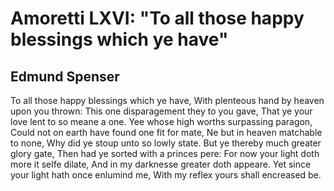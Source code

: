 # Amoretti LXVI: "To all those happy blessings which ye have"
## Edmund Spenser
To all those happy blessings which ye have,
With plenteous hand by heaven upon you thrown:
This one disparagement they to you gave,
That ye your love lent to so meane a one.
Yee whose high worths surpassing paragon,
Could not on earth have found one fit for mate,
Ne but in heaven matchable to none,
Why did ye stoup unto so lowly state.
But ye thereby much greater glory gate,
Then had ye sorted with a princes pere:
For now your light doth more it selfe dilate,
And in my darknesse greater doth appeare.
Yet since your light hath once enlumind me,
With my reflex yours shall encreased be.